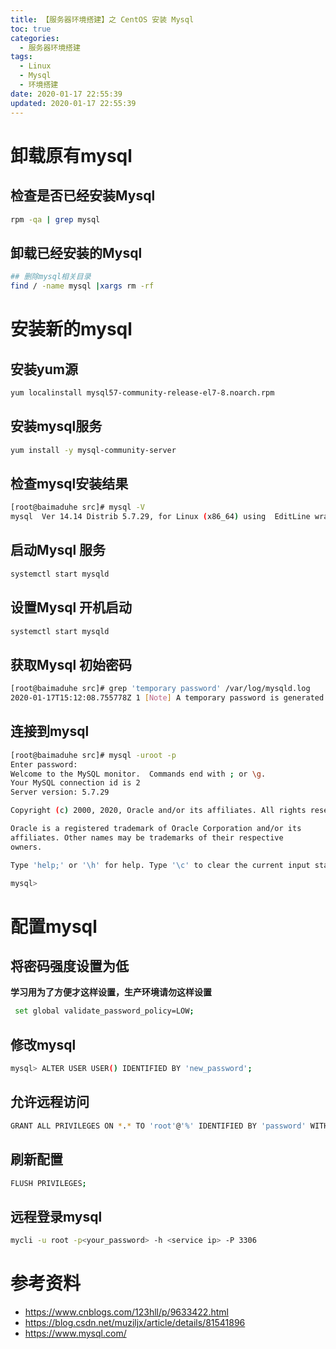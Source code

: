 ```yaml
---
title: 【服务器环境搭建】之 CentOS 安装 Mysql
toc: true
categories:
  - 服务器环境搭建 
tags:
  - Linux
  - Mysql
  - 环境搭建
date: 2020-01-17 22:55:39
updated: 2020-01-17 22:55:39
---
```

# 卸载原有mysql
## 检查是否已经安装Mysql
```bash
rpm -qa | grep mysql
```

## 卸载已经安装的Mysql
```bash
## 删除mysql相关目录
find / -name mysql |xargs rm -rf
```

<!-- more -->

# 安装新的mysql
## 安装yum源
```bash
yum localinstall mysql57-community-release-el7-8.noarch.rpm
```

## 安装mysql服务
```bash
yum install -y mysql-community-server
```

## 检查mysql安装结果
```bash
[root@baimaduhe src]# mysql -V
mysql  Ver 14.14 Distrib 5.7.29, for Linux (x86_64) using  EditLine wrapper
```

## 启动Mysql 服务
```bash
systemctl start mysqld
```

## 设置Mysql 开机启动
```bash
systemctl start mysqld
```

## 获取Mysql 初始密码
```bash
[root@baimaduhe src]# grep 'temporary password' /var/log/mysqld.log
2020-01-17T15:12:08.755778Z 1 [Note] A temporary password is generated for root@localhost: ;QsQkdLBl6kR
```

## 连接到mysql
```bash
[root@baimaduhe src]# mysql -uroot -p
Enter password:
Welcome to the MySQL monitor.  Commands end with ; or \g.
Your MySQL connection id is 2
Server version: 5.7.29

Copyright (c) 2000, 2020, Oracle and/or its affiliates. All rights reserved.

Oracle is a registered trademark of Oracle Corporation and/or its
affiliates. Other names may be trademarks of their respective
owners.

Type 'help;' or '\h' for help. Type '\c' to clear the current input statement.

mysql>
```

# 配置mysql

## 将密码强度设置为低
**学习用为了方便才这样设置，生产环境请勿这样设置**
```bash
 set global validate_password_policy=LOW;
```

## 修改mysql
```bash
mysql> ALTER USER USER() IDENTIFIED BY 'new_password';
```

## 允许远程访问
```bash
GRANT ALL PRIVILEGES ON *.* TO 'root'@'%' IDENTIFIED BY 'password' WITH GRANT OPTION;
```
## 刷新配置
```bash
FLUSH PRIVILEGES;
```

## 远程登录mysql
```bash
mycli -u root -p<your_password> -h <service ip> -P 3306
```

# 参考资料
- https://www.cnblogs.com/123hll/p/9633422.html
- https://blog.csdn.net/muziljx/article/details/81541896
- https://www.mysql.com/